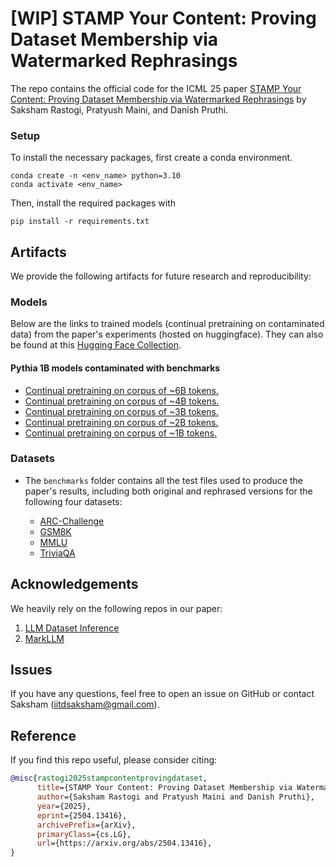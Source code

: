 

# [WIP] STAMP Your Content: Proving Dataset Membership via Watermarked Rephrasings

The repo contains the official code for the ICML 25 paper [STAMP Your Content: Proving Dataset Membership via Watermarked Rephrasings](https://arxiv.org/abs/2504.13416) by Saksham Rastogi, Pratyush Maini, and Danish Pruthi.

### Setup

To install the necessary packages, first create a conda environment.
```
conda create -n <env_name> python=3.10
conda activate <env_name>
```
Then, install the required packages with 
```
pip install -r requirements.txt
```

## Artifacts
We provide the following artifacts for future research and reproducibility:

### Models

Below are the links to trained models (continual pretraining on contaminated data) from the paper's experiments (hosted on huggingface). They can also be found at this [Hugging Face Collection](https://huggingface.co/collections/p1xelsr/stamp-your-content-683e7c0a95d42e0411276813).

#### Pythia 1B models contaminated with benchmarks

- [Continual pretraining on corpus of ~6B tokens.](https://huggingface.co/p1xelsr/wtm_gamma0.25_delta1.0_6m)
- [Continual pretraining on corpus of ~4B tokens.](https://huggingface.co/p1xelsr/wtm_gamma0.25_delta1.0_4m)
- [Continual pretraining on corpus of ~3B tokens.](https://huggingface.co/p1xelsr/wtm_gamma0.25_delta1.0_3m)
- [Continual pretraining on corpus of ~2B tokens.](https://huggingface.co/p1xelsr/wtm_gamma0.25_delta1.0_2m)
- [Continual pretraining on corpus of ~1B tokens.](https://huggingface.co/p1xelsr/wtm_gamma0.25_delta1.0_1m)

### Datasets

- The `benchmarks` folder contains all the test files used to produce the paper's results,
including both original and rephrased versions for the following four datasets:

  - [ARC-Challenge](https://huggingface.co/datasets/allenai/ai2_arc)
  - [GSM8K](openai/gsm8k)
  - [MMLU](cais/mmlu)
  - [TriviaQA](mandarjoshi/trivia_qa)

## Acknowledgements

We heavily rely on the following repos in our paper:
1. [LLM Dataset Inference](https://github.com/pratyushmaini/llm_dataset_inference)
2. [MarkLLM](https://github.com/THU-BPM/MarkLLM)

## Issues

If you have any questions, feel free to open an issue on GitHub or contact Saksham  (iitdsaksham@gmail.com).

## Reference

If you find this repo useful, please consider citing:

```bibtex
@misc{rastogi2025stampcontentprovingdataset,
      title={STAMP Your Content: Proving Dataset Membership via Watermarked Rephrasings}, 
      author={Saksham Rastogi and Pratyush Maini and Danish Pruthi},
      year={2025},
      eprint={2504.13416},
      archivePrefix={arXiv},
      primaryClass={cs.LG},
      url={https://arxiv.org/abs/2504.13416}, 
}
```
